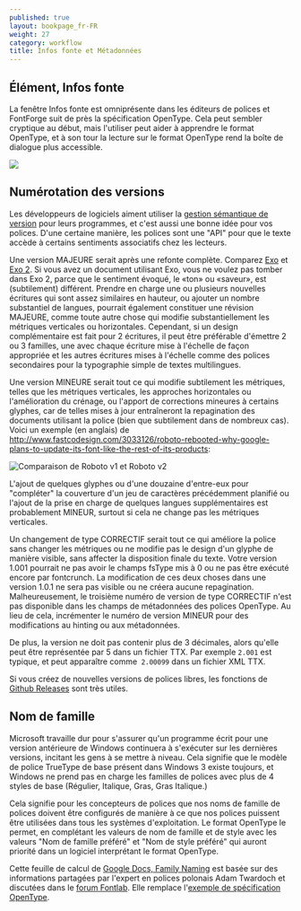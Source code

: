 ```yaml
---
published: true
layout: bookpage_fr-FR
weight: 27
category: workflow
title: Infos fonte et Métadonnées
---
```


## Élément, Infos fonte

La fenêtre Infos fonte est omniprésente dans les éditeurs de polices et FontForge suit de près la spécification OpenType.
Cela peut sembler cryptique au début, mais l'utiliser peut aider à apprendre le format OpenType, et à son tour la lecture
sur le format OpenType rend la boîte de dialogue plus accessible.

<img src="../en-US/images/info_ps_names-fr-FR.png"/>

## Numérotation des versions

Les développeurs de logiciels aiment utiliser la [gestion sémantique de version](http://semver.org/lang/fr/) pour leurs
programmes, et c'est aussi une bonne idée pour vos polices. D'une certaine manière, les polices sont une "API" pour que
le texte accède à certains sentiments associatifs chez les lecteurs.

Une version MAJEURE serait après une refonte complète. Comparez [Exo](http://www.google.com/fonts/specimen/Exo) et [Exo 2](http://www.google.com/fonts/specimen/Exo+2).
Si vous avez un document utilisant Exo, vous ne voulez pas tomber dans Exo 2, parce que le sentiment évoqué, le «ton» ou
«saveur», est (subtilement) différent. Prendre en charge une ou plusieurs nouvelles écritures qui sont assez similaires en hauteur, ou ajouter un nombre substantiel de langues, pourrait également constituer une révision MAJEURE, comme toute autre chose qui modifie substantiellement les métriques verticales ou horizontales. Cependant, si un design complémentaire est fait pour 2 écritures, il peut être préférable d'émettre 2 ou 3 familles, une avec chaque écriture mise à l'échelle de façon appropriée et les autres écritures mises à l'échelle comme des polices secondaires pour la typographie simple de textes multilingues.

Une version MINEURE serait tout ce qui modifie subtilement les métriques, telles que les métriques verticales, les approches horizontales ou l'amélioration du crénage, ou l'apport de corrections mineures à certains glyphes, car de telles mises à jour entraîneront la repagination des documents utilisant la police (bien que subtilement dans de nombreux cas). Voici un exemple (en anglais) de <http://www.fastcodesign.com/3033126/roboto-rebooted-why-google-plans-to-update-its-font-like-the-rest-of-its-products>:

![Comparaison de Roboto v1 et Roboto v2](http://c.fastcompany.net/multisite_files/fastcompany/imagecache/inline-large/inline/2014/07/3033126-inline-i-thenewroboto2.jpg) 

L'ajout de quelques glyphes ou d'une douzaine d'entre-eux pour "compléter" la couverture d'un jeu de caractères précédemment planifié ou l'ajout de la prise en charge de quelques langues supplémentaires est probablement MINEUR, surtout si cela ne change pas les métriques verticales.

Un changement de type CORRECTIF serait tout ce qui améliore la police sans changer les métriques ou ne modifie pas le design d'un glyphe de manière visible, sans affecter la disposition finale du texte.
Votre version 1.001 pourrait ne pas avoir le champs fsType mis à 0 ou ne pas être exécuté encore par fontcrunch. La
modification de ces deux choses dans une version 1.0.1 ne sera pas visible ou ne créera aucune repagination.
Malheureusement, le troisième numéro de version de type CORRECTIF n'est pas disponible dans les champs de métadonnées des
polices OpenType. Au lieu de cela, incrémenter le numéro de version MINEUR pour des modifications au hinting ou aux métadonnées.

De plus, la version ne doit pas contenir plus de 3 décimales, alors qu'elle peut être représentée par 5 dans un fichier TTX. Par exemple `2.001` est typique, et peut apparaître comme` 2.00099` dans un fichier XML TTX.

Si vous créez de nouvelles versions de polices libres, les fonctions de [Github Releases](https://www.google.com/search?q=github+releases) sont très utiles.

## Nom de famille

Microsoft travaille dur pour s'assurer qu'un programme écrit pour une version antérieure de Windows continuera à s'exécuter sur les dernières versions, incitant les gens à se mettre à niveau. Cela signifie que le modèle de police TrueType de base présent dans Windows 3 existe toujours, et Windows ne prend pas en charge les familles de polices avec plus de 4 styles de base (Régulier, Italique, Gras, Gras Italique.)

Cela signifie pour les concepteurs de polices que nos noms de famille de polices doivent être configurés de manière à ce que nos polices puissent être utilisées dans tous les systèmes d'exploitation. Le format OpenType le permet, en complétant les valeurs de nom de famille et de style avec les valeurs "Nom de famille préféré" et "Nom de style préféré" qui auront priorité dans un logiciel interprétant le format OpenType.

Cette feuille de calcul de [Google Docs, Family Naming](https://docs.google.com/spreadsheets/d/1ckHigO7kRxbm9ZGVQwJ6QJG_HjV_l_IRWJ_xeWnTSBg/edit#gid=0) est basée sur des informations partagées par l'expert en polices polonais Adam Twardoch et discutées dans le [forum Fontlab](Http://forum.fontlab.com/index.php?topic=313.0).
Elle remplace l'[exemple de spécification OpenType](https://www.microsoft.com/typography/otspec/namesmp.htm).
